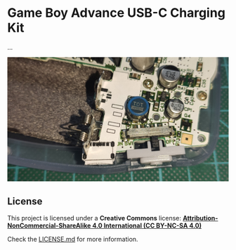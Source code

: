 # Game Boy Advance USB-C Charging Kit

...

![GBA](https://raw.githubusercontent.com/giltesa/GBA-USB-C-Charging-Kit/master/5.%20Photos/paper-pcb.jpg)


## License

This project is licensed under a **Creative Commons** license:
**[Attribution-NonCommercial-ShareAlike 4.0 International (CC BY-NC-SA 4.0) ](https://creativecommons.org/licenses/by-nc-sa/4.0/)**

Check the [LICENSE.md](LICENSE.md) for more information.